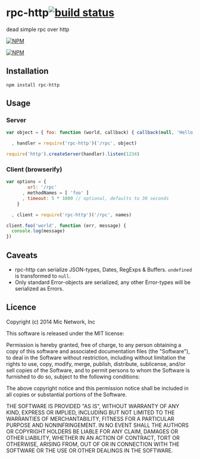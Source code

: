 # rpc-http[![build status](https://secure.travis-ci.org/micnews/rpc-http.svg)](http://travis-ci.org/micnews/rpc-http)

dead simple rpc over http

[![NPM](https://nodei.co/npm/rpc-http.png?downloads&stars)](https://nodei.co/npm/rpc-http/)

[![NPM](https://nodei.co/npm-dl/rpc-http.png)](https://nodei.co/npm/rpc-http/)

## Installation

```
npm install rpc-http
```

## Usage

### Server

```js
var object = { foo: function (world, callback) { callback(null, 'Hello, ' + world) }

  , handler = require('rpc-http')('/rpc', object)

require('http').createServer(handler).listen(1234)
```

### Client (browserify)

```js
var options = {
        url: '/rpc'
      , methodNames = [ 'foo' ]
      , timeout: 5 * 1000 // optional, defaults to 30 seconds
    }

  , client = require('rpc-http')('/rpc', names)

client.foo('world', function (err, message) {
  console.log(message)
})

```

## Caveats

* rpc-http can serialize JSON-types, Dates, RegExps & Buffers. `undefined` is transformed to `null`.
* Only standard Error-objects are serialized, any other Error-types will be serialized as Errors.

## Licence

Copyright (c) 2014 Mic Network, Inc

This software is released under the MIT license:

Permission is hereby granted, free of charge, to any person obtaining a copy
of this software and associated documentation files (the "Software"), to deal
in the Software without restriction, including without limitation the rights
to use, copy, modify, merge, publish, distribute, sublicense, and/or sell
copies of the Software, and to permit persons to whom the Software is
furnished to do so, subject to the following conditions:

The above copyright notice and this permission notice shall be included in
all copies or substantial portions of the Software.

THE SOFTWARE IS PROVIDED "AS IS", WITHOUT WARRANTY OF ANY KIND, EXPRESS OR
IMPLIED, INCLUDING BUT NOT LIMITED TO THE WARRANTIES OF MERCHANTABILITY,
FITNESS FOR A PARTICULAR PURPOSE AND NONINFRINGEMENT. IN NO EVENT SHALL THE
AUTHORS OR COPYRIGHT HOLDERS BE LIABLE FOR ANY CLAIM, DAMAGES OR OTHER
LIABILITY, WHETHER IN AN ACTION OF CONTRACT, TORT OR OTHERWISE, ARISING FROM,
OUT OF OR IN CONNECTION WITH THE SOFTWARE OR THE USE OR OTHER DEALINGS IN
THE SOFTWARE.
